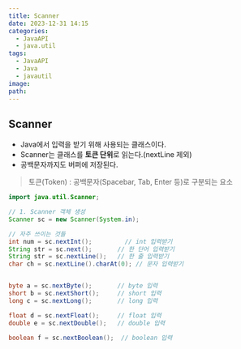 ```yaml
---
title: Scanner
date: 2023-12-31 14:15
categories:
  - JavaAPI
  - java.util
tags:
  - JavaAPI
  - Java
  - javautil
image: 
path:
---
```


## Scanner
+ Java에서 입력을 받기 위해 사용되는 클래스이다.
+ Scanner는 클래스를 **토큰 단위**로 읽는다.(nextLine 제외)
+ 공백문자까지도 버퍼에 저장된다.

> 토큰(Token) : 공백문자(Spacebar, Tab, Enter 등)로 구분되는 요소

```java
import java.util.Scanner;

// 1. Scanner 객체 생성
Scanner sc = new Scanner(System.in);

// 자주 쓰이는 것들
int num = sc.nextInt();         // int 입력받기
String str = sc.next();       // 한 단어 입력받기
String str = sc.nextLine();   // 한 줄 입력받기
char ch = sc.nextLine().charAt(0); // 문자 입력받기


byte a = sc.nextByte();       // byte 입력
short b = sc.nextShort();     // short 입력
long c = sc.nextLong();       // long 입력

float d = sc.nextFloat();     // float 입력
double e = sc.nextDouble();   // double 입력

boolean f = sc.nextBoolean();  // boolean 입력
```